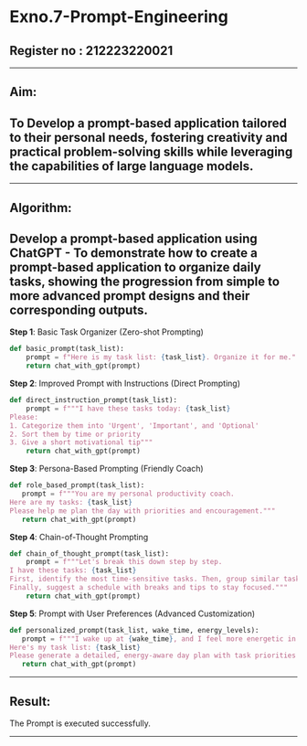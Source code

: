 # Exno.7-Prompt-Engineering

## Register no : 212223220021
---
## Aim: 
To Develop a prompt-based application tailored to their personal needs, fostering creativity and practical problem-solving skills while leveraging the capabilities of large language models.
---

---
## Algorithm: 
Develop a prompt-based application using ChatGPT - To demonstrate how to create a prompt-based application to organize daily tasks, showing the progression from simple to more advanced prompt designs and their corresponding outputs.
---
**Step 1**: Basic Task Organizer (Zero-shot Prompting)
```py
def basic_prompt(task_list):
    prompt = f"Here is my task list: {task_list}. Organize it for me."
    return chat_with_gpt(prompt)
```
**Step 2**: Improved Prompt with Instructions (Direct Prompting)
```py
def direct_instruction_prompt(task_list):
    prompt = f"""I have these tasks today: {task_list}
Please:
1. Categorize them into 'Urgent', 'Important', and 'Optional'
2. Sort them by time or priority
3. Give a short motivational tip"""
    return chat_with_gpt(prompt)
```
 **Step 3**: Persona-Based Prompting (Friendly Coach)
 ```py
def role_based_prompt(task_list):
    prompt = f"""You are my personal productivity coach.
Here are my tasks: {task_list}
Please help me plan the day with priorities and encouragement."""
    return chat_with_gpt(prompt)
```
**Step 4**: Chain-of-Thought Prompting
```py
def chain_of_thought_prompt(task_list):
    prompt = f"""Let's break this down step by step.
I have these tasks: {task_list}
First, identify the most time-sensitive tasks. Then, group similar tasks together.
Finally, suggest a schedule with breaks and tips to stay focused."""
    return chat_with_gpt(prompt)
```
 **Step 5**: Prompt with User Preferences (Advanced Customization)
 ```py
def personalized_prompt(task_list, wake_time, energy_levels):
    prompt = f"""I wake up at {wake_time}, and I feel more energetic in the {energy_levels}.
Here's my task list: {task_list}
Please generate a detailed, energy-aware day plan with task priorities and relaxation slots."""
    return chat_with_gpt(prompt)
```

---
## Result:
The Prompt is executed successfully.

---


